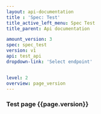 ```yaml
---
layout: api-documentation
title : 'Spec: Test'
title_active_left_menu: Spec Test
title_parent: Api documentation

amount_version: 3
spec: spec_test
version: v1
api: test_api
dropdown-link: 'Select endpoint'


level: 2
overview: page_version
---
```





### Test page {{page.version}}


